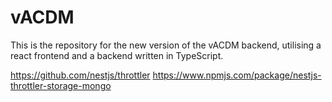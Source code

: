 # vACDM

This is the repository for the new version of the vACDM backend, utilising a react frontend and a backend written in TypeScript.

https://github.com/nestjs/throttler
https://www.npmjs.com/package/nestjs-throttler-storage-mongo